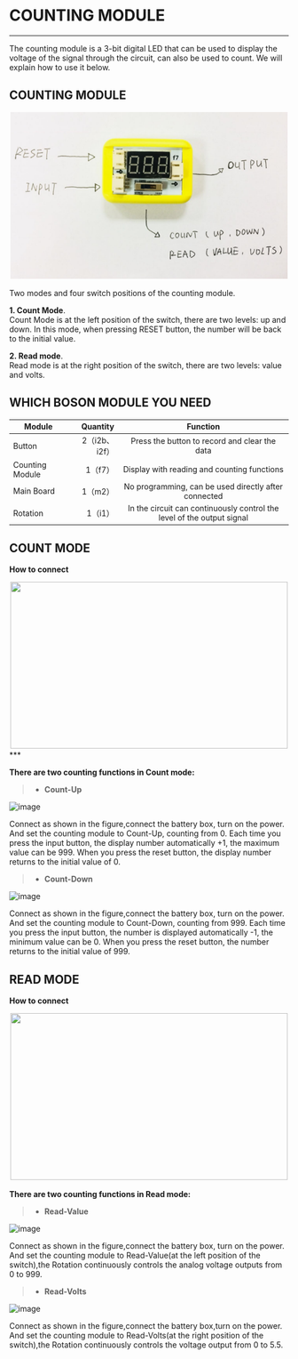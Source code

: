 ﻿# COUNTING MODULE

------
    
The counting module is a 3-bit digital LED that can be used to display the voltage of the signal through the circuit, can also be used to count. We will explain how to use it below.

 ## COUNTING MODULE

<div align=center>
<img src="https://github.com/joanna1122/Tutorial-FOR-BOSON/blob/master/image/counting%20module/%E5%9B%BE/%E5%9B%BE1.png" width="500" height="300" />
</div>

Two modes and four switch positions of the counting module.

**1. Count Mode**.  
Count Mode is at the left position of the switch, there are two levels: up and down. In this mode, when pressing RESET button, the number will be back to the initial value.

**2. Read mode**.  
Read mode is at the right position of the switch, there are two levels: value and volts.


## WHICH BOSON MODULE YOU NEED  

|   Module  | Quantity  |  Function  |
| -------- | -----:  | :----:  |
| Button      | 2（i2b、i2f） |   Press the button to record and clear the data     |
| Counting Module        |   1（f7）   |   Display with reading and counting functions  |
| Main Board        |    1（m2）    |  No programming, can be used directly after connected  |
| Rotation        |    1（i1）    |  In the circuit can continuously control the level of the output signal |

 ## COUNT MODE

**How to connect**

<div align=center>
<img src="https://github.com/joanna1122/Tutorial-FOR-BOSON/blob/master/image/counting%20module/%E5%9B%BE/COUNT%20MODE.png" width="500" height="300" />
</div>
***

**There are two counting functions in Count mode:**
> * **Count-Up**

![image](https://github.com/joanna1122/Tutorial-FOR-BOSON/blob/master/image/counting%20module/gif/count-up.gif)


Connect as shown in the figure,connect the battery box, turn on the power.
And set the counting module to Count-Up, counting from 0. Each time you press the input button, the display number automatically +1, the maximum value can be 999. When you press the reset button, the display number returns to the initial value of 0.

> * **Count-Down**

![image](https://github.com/joanna1122/Tutorial-FOR-BOSON/blob/master/image/counting%20module/gif/count-down.gif)

Connect as shown in the figure,connect the battery box, turn on the power.
And set the counting module to Count-Down, counting from 999. Each time you press the input button, the number is displayed automatically -1, the minimum value can be 0. When you press the reset button, the number returns to the initial value of 999.

 ## READ MODE

**How to connect**

<div align=center>
<img src="https://github.com/joanna1122/Tutorial-FOR-BOSON/blob/master/image/counting%20module/%E5%9B%BE/READ%20MODE.png" width="500" height="300" />
</div>


**There are two counting functions in Read mode:**
> * **Read-Value**

![image](https://github.com/joanna1122/Tutorial-FOR-BOSON/blob/master/image/counting%20module/gif/Read-Value.gif)

Connect as shown in the figure,connect the battery box, turn on the power.
And set the counting module to Read-Value(at the left position of the switch),the Rotation continuously controls the analog voltage outputs from 0 to 999.

> * **Read-Volts**

![image](https://github.com/joanna1122/Tutorial-FOR-BOSON/blob/master/image/counting%20module/gif/Read-Volts.gif)

Connect as shown in the figure,connect the battery box,turn on the power.
And set the counting module to Read-Volts(at the right position of the switch),the Rotation continuously controls the voltage output from 0 to 5.5.

